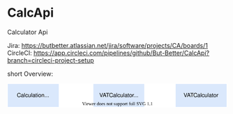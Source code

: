 # CalcApi
Calculator Api 

Jira: https://butbetter.atlassian.net/jira/software/projects/CA/boards/1 \
CircleCI: https://app.circleci.com/pipelines/github/But-Better/CalcApi?branch=circleci-project-setup

short Overview:

   ![small_overview](https://raw.githubusercontent.com/But-Better/CalcApi/master/small_overview.svg)
